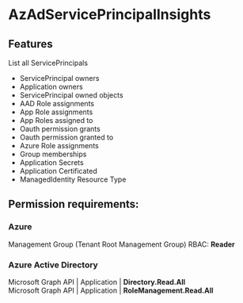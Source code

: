 # AzAdServicePrincipalInsights

## Features

List all ServicePrincipals
* ServicePrincipal  owners
* Application owners
* ServicePrincipal owned objects
* AAD Role assignments
* App Role assignments
* App Roles assigned to
* Oauth permission grants
* Oauth permission granted to
* Azure Role assignments
* Group memberships
* Application Secrets
* Application Certificated
* ManagedIdentity Resource Type

## Permission requirements:

### Azure

Management Group (Tenant Root Management Group) RBAC: __Reader__

### Azure Active Directory

Microsoft Graph API | Application | __Directory.Read.All__  
Microsoft Graph API | Application | __RoleManagement.Read.All__
